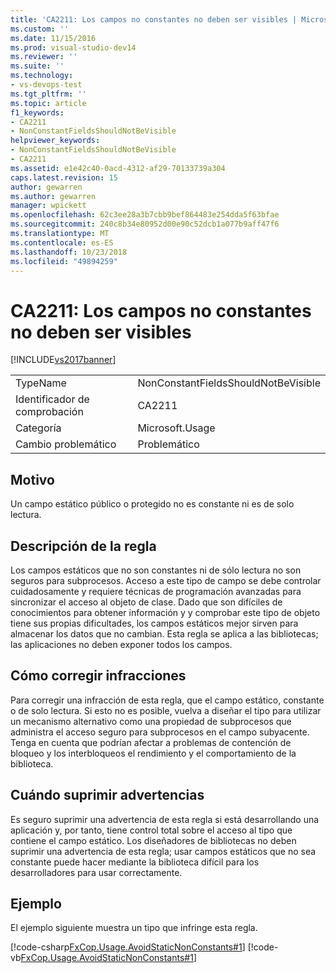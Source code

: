 ```yaml
---
title: 'CA2211: Los campos no constantes no deben ser visibles | Microsoft Docs'
ms.custom: ''
ms.date: 11/15/2016
ms.prod: visual-studio-dev14
ms.reviewer: ''
ms.suite: ''
ms.technology:
- vs-devops-test
ms.tgt_pltfrm: ''
ms.topic: article
f1_keywords:
- CA2211
- NonConstantFieldsShouldNotBeVisible
helpviewer_keywords:
- NonConstantFieldsShouldNotBeVisible
- CA2211
ms.assetid: e1e42c40-0acd-4312-af29-70133739a304
caps.latest.revision: 15
author: gewarren
ms.author: gewarren
manager: wpickett
ms.openlocfilehash: 62c3ee28a3b7cbb9bef864483e254dda5f63bfae
ms.sourcegitcommit: 240c8b34e80952d00e90c52dcb1a077b9aff47f6
ms.translationtype: MT
ms.contentlocale: es-ES
ms.lasthandoff: 10/23/2018
ms.locfileid: "49894259"
---
```

# <a name="ca2211-non-constant-fields-should-not-be-visible"></a>CA2211: Los campos no constantes no deben ser visibles
[!INCLUDE[vs2017banner](../includes/vs2017banner.md)]

|||
|-|-|
|TypeName|NonConstantFieldsShouldNotBeVisible|
|Identificador de comprobación|CA2211|
|Categoría|Microsoft.Usage|
|Cambio problemático|Problemático|

## <a name="cause"></a>Motivo
 Un campo estático público o protegido no es constante ni es de solo lectura.

## <a name="rule-description"></a>Descripción de la regla
 Los campos estáticos que no son constantes ni de sólo lectura no son seguros para subprocesos. Acceso a este tipo de campo se debe controlar cuidadosamente y requiere técnicas de programación avanzadas para sincronizar el acceso al objeto de clase. Dado que son difíciles de conocimientos para obtener información y y comprobar este tipo de objeto tiene sus propias dificultades, los campos estáticos mejor sirven para almacenar los datos que no cambian. Esta regla se aplica a las bibliotecas; las aplicaciones no deben exponer todos los campos.

## <a name="how-to-fix-violations"></a>Cómo corregir infracciones
 Para corregir una infracción de esta regla, que el campo estático, constante o de solo lectura. Si esto no es posible, vuelva a diseñar el tipo para utilizar un mecanismo alternativo como una propiedad de subprocesos que administra el acceso seguro para subprocesos en el campo subyacente. Tenga en cuenta que podrían afectar a problemas de contención de bloqueo y los interbloqueos el rendimiento y el comportamiento de la biblioteca.

## <a name="when-to-suppress-warnings"></a>Cuándo suprimir advertencias
 Es seguro suprimir una advertencia de esta regla si está desarrollando una aplicación y, por tanto, tiene control total sobre el acceso al tipo que contiene el campo estático. Los diseñadores de bibliotecas no deben suprimir una advertencia de esta regla; usar campos estáticos que no sea constante puede hacer mediante la biblioteca difícil para los desarrolladores para usar correctamente.

## <a name="example"></a>Ejemplo
 El ejemplo siguiente muestra un tipo que infringe esta regla.

 [!code-csharp[FxCop.Usage.AvoidStaticNonConstants#1](../snippets/csharp/VS_Snippets_CodeAnalysis/FxCop.Usage.AvoidStaticNonConstants/cs/FxCop.Usage.AvoidStaticNonConstants.cs#1)]
 [!code-vb[FxCop.Usage.AvoidStaticNonConstants#1](../snippets/visualbasic/VS_Snippets_CodeAnalysis/FxCop.Usage.AvoidStaticNonConstants/vb/FxCop.Usage.AvoidStaticNonConstants.vb#1)]



